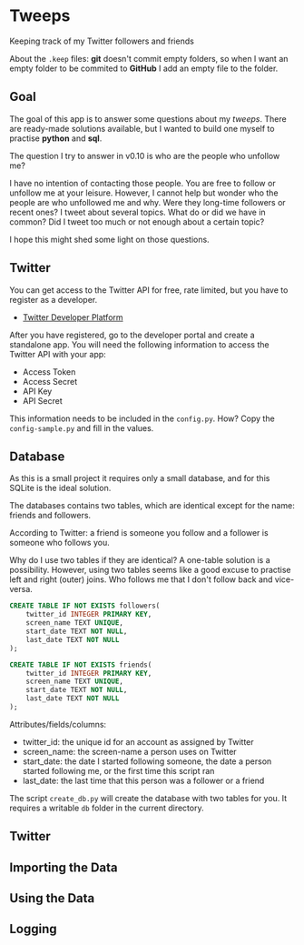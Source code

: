 # Tweeps

Keeping track of my Twitter followers and friends

About the `.keep` files: **git** doesn't commit empty folders, so when I want an empty folder to be commited to **GitHub** I add an empty file to the folder.

## Goal

The goal of this app is to answer some questions about my *tweeps*. There are ready-made solutions available, but I wanted to build one myself to practise **python** and **sql**.

The question I try to answer in v0.10 is who are the people who unfollow me? 

I have no intention of contacting those people. You are free to follow or unfollow me at your leisure. However, I cannot help but wonder who the people are who unfollowed me and why. Were they long-time followers or recent ones? I tweet about several topics. What do or did we have in common? Did I tweet too much or not enough about a certain topic?

I hope this might shed some light on those questions.

## Twitter

You can get access to the Twitter API for free, rate limited, but you have to register as a developer.

- [Twitter Developer Platform](https://developer.twitter.com/en)

After you have registered, go to the developer portal and create a standalone app. You will need the following information to access the Twitter API with your app:

- Access Token
- Access Secret
- API Key
- API Secret

This information needs to be included in the `config.py`. How? Copy the `config-sample.py` and fill in the values.

## Database

As this is a small project it requires only a small database, and for this SQLite is the ideal solution.

The databases contains two tables, which are identical except for the name: friends and followers.

According to Twitter: a friend is someone you follow and a follower is someone who follows you.

Why do I use two tables if they are identical? A one-table solution is a possibility. However, using two tables seems like a good excuse to practise left and right (outer) joins. Who follows me that I don't follow back and vice-versa.

```sql
CREATE TABLE IF NOT EXISTS followers(
    twitter_id INTEGER PRIMARY KEY,
    screen_name TEXT UNIQUE,
    start_date TEXT NOT NULL, 
    last_date TEXT NOT NULL
);
```

```sql
CREATE TABLE IF NOT EXISTS friends(
    twitter_id INTEGER PRIMARY KEY,
    screen_name TEXT UNIQUE,
    start_date TEXT NOT NULL, 
    last_date TEXT NOT NULL
);
```

Attributes/fields/columns:

- twitter_id: the unique id for an account as assigned by Twitter
- screen_name: the screen-name a person uses on Twitter
- start_date: the date I started following someone, the date a person started following me, or the first time this script ran
- last_date: the last time that this person was a follower or a friend

The script `create_db.py` will create the database with two tables for you. It requires a writable `db` folder in the current directory.
## Twitter

## Importing the Data

## Using the Data


## Logging
